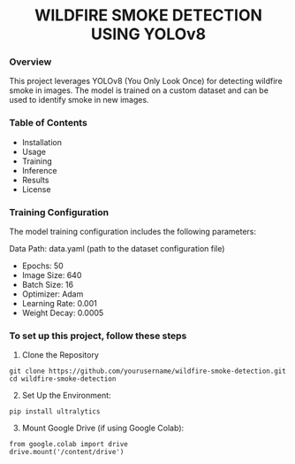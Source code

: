 <h1 align = "center">WILDFIRE SMOKE DETECTION USING YOLOv8</h1>
<h3>Overview</h3>
This project leverages YOLOv8 (You Only Look Once) for detecting wildfire smoke in images. The model is trained on a custom dataset and can be used to identify smoke in new images.

<h3><b>Table of Contents</b></h3>

- Installation
- Usage
- Training
- Inference
- Results
- License



<h3>Training Configuration</h3>
The model training configuration includes the following parameters:

Data Path: data.yaml (path to the dataset configuration file)
- Epochs: 50
- Image Size: 640
- Batch Size: 16
- Optimizer: Adam
- Learning Rate: 0.001
- Weight Decay: 0.0005


<h3>To set up this project, follow these steps</h3>


1. Clone the Repository

```
git clone https://github.com/yourusername/wildfire-smoke-detection.git
cd wildfire-smoke-detection
```

2. Set Up the Environment:

```
pip install ultralytics
```

3. Mount Google Drive (if using Google Colab):
```
from google.colab import drive
drive.mount('/content/drive')
```

